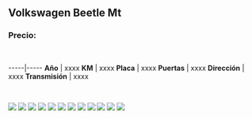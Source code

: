 ## Volkswagen Beetle Mt

### Precio:

<p>&nbsp;</p>

-----|-----
**Año** | xxxx
**KM** | xxxx
**Placa** | xxxx
**Puertas** | xxxx
**Dirección** | xxxx
**Transmisión** | xxxx


<p>&nbsp;</p>

<img src="images/Volkswagen Beetle Mt - 0.02.jpg?raw=true"/>
<img src="images/Volkswagen Beetle Mt - 0.0464.jpg?raw=true"/>
<img src="images/Volkswagen Beetle Mt - 0.2058.jpg?raw=true"/>
<img src="images/Volkswagen Beetle Mt - 0.2264.jpg?raw=true"/>
<img src="images/Volkswagen Beetle Mt - 0.2731.jpg?raw=true"/>
<img src="images/Volkswagen Beetle Mt - 0.2816.jpg?raw=true"/>
<img src="images/Volkswagen Beetle Mt - 0.3622.jpg?raw=true"/>
<img src="images/Volkswagen Beetle Mt - 0.4892.jpg?raw=true"/>
<img src="images/Volkswagen Beetle Mt - 0.8749.jpg?raw=true"/>
<img src="images/Volkswagen Beetle Mt - 0.9265.jpg?raw=true"/>
<img src="images/Volkswagen Beetle Mt - 0.9355.jpg?raw=true"/>
<img src="images/Volkswagen Beetle Mt - 0.9923.jpg?raw=true"/>

